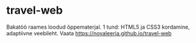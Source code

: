 # travel-web

Bakatöö raames loodud õppematerjal. 1 tund: HTML5 ja CSS3 kordamine, adaptiivne veebileht. Vaata https://novaleeria.github.io/travel-web
